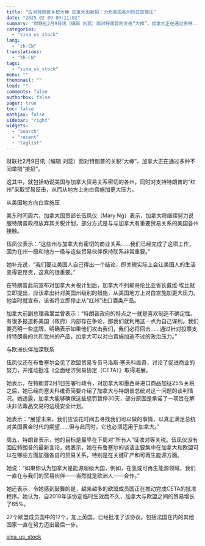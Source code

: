 ```yaml
---
title: "应对特朗普关税大棒 加拿大出新招：力劝美国各州向白宫施压"
date: "2025-02-09 09:11:02"
summary: "财联社2月9日讯（编辑 刘蕊）面对特朗普的关税“大棒”，加拿大正在通过多种..."
categories:
  - "sina_us_stock"
lang:
  - "zh-CN"
translations:
  - "zh-CN"
tags:
  - "sina_us_stock"
menu: ""
thumbnail: ""
lead: ""
comments: false
authorbox: false
pager: true
toc: false
mathjax: false
sidebar: "right"
widgets:
  - "search"
  - "recent"
  - "taglist"
---
```


财联社2月9日讯（编辑 刘蕊）面对特朗普的关税“大棒”，加拿大正在通过多种不同举措“接招”。

这其中，就包括劝说美国与加拿大贸易关系密切的各州，同时对支持特朗普的“红州”采取贸易反击，从而从地方上向白宫施加更大压力。

从美国地方向白宫施压

美东时间周六，加拿大国贸部长伍凤仪（Mary Ng）表示，加拿大将继续努力说服特朗普政府放弃其关税计划，部分方式是与与加拿大有重要贸易关系的美国各州接触。

伍凤仪表示：“这些州与加拿大有密切的商业关系……我们已经完成了这项工作，因为在州一级和地方一级与这些贸易伙伴保持联系非常重要。”

她补充说，“我们要让美国人自己得出一个结论，即关税实际上会让美国人的生活变得更昂贵，这真的很重要。”

在特朗普此前宣布对加拿大关税计划后，加拿大不列颠哥伦比亚省长戴维·埃比就立即提出，应该拿出针对美国州级别的措施，从美国地方上对白宫施加更大压力。他当时就宣布，该省将立即停止从“红州”进口酒类产品。

加拿大前副总理弗里兰曾表示：“特朗普政府的特点之一就是喜欢制造不确定性。有很多报道称美国（政府）内部存在争论，那我们就利用这一点为自己谋利。我们要亮明一些底牌，明确表示如果他们攻击我们，我们必将回击……通过针对投票支持特朗普的共和党州的产品，加拿大可以对白宫施加逃不过的政治压力。”

与欧洲伙伴加深联系

伍凤仪还在布鲁塞尔会见了欧盟贸易专员马洛斯·塞夫科维奇，讨论了促进商业的努力，并推动批准《全面经济贸易协定（CETA）》取得进展。

她表示，在特朗普2月1日签署行政令，对加拿大和墨西哥进口商品加征25%关税之后，她已经向塞夫科维奇简要介绍了加拿大与特朗普总统对这一问题的谈判情况。她透露，加拿大能够确保这些惩罚暂停30天，部分原因是承诺了一项旨在解决非法毒品交易的边境安全计划。

她表示：“展望未来，我们应该花时间去寻找我们可以做的事情，以真正满足总统对美国黄金时代的期望……但与此同时，它也必须适用于加拿大。”

周五，特朗普表示，他的目标是最早在下周对“所有人”征收对等关税。伍凤仪没有回应特朗普的最新言论，她表示，她在布鲁塞尔的谈话主要集中在加拿大和欧盟可以在哪些方面加强各自的贸易关系，特别是在关键矿产和可再生能源方面。

她说：“如果你认为加拿大是能源超级大国，例如，在氢或可再生能源领域，我们一直在与我们的贸易伙伴——当然就是欧洲人——合作。”

她还表示，令她感到鼓舞的是，越来越多的欧盟成员国正在推动完成CETA的批准程序。她认为，自2018年该协定临时生效后不久，加拿大与欧盟之间的贸易增长了65%。

27个欧盟成员国中的17个，加上英国，已经批准了该协议。包括法国在内的其他国家一直在努力迈出最后一步。

[sina_us_stock](https://finance.sina.com.cn/roll/2025-02-09/doc-ineivtun5707164.shtml)

